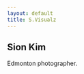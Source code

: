 ```yaml
---
layout: default
title: S.Visualz
---
```


<section class="home-bg">

<div class="home-caption">
  <h1>Sion Kim</h1>
  <p>Edmonton photographer.</p>
</div>

</section>
<section id="about">
  
</section>